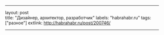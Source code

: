 ---

layout: post  
title: "Дизайнер, архитектор, разработчик"
labels: "habrahabr.ru"
tags: ["разное"]
extlink: http://habrahabr.ru/post/200746/

---
